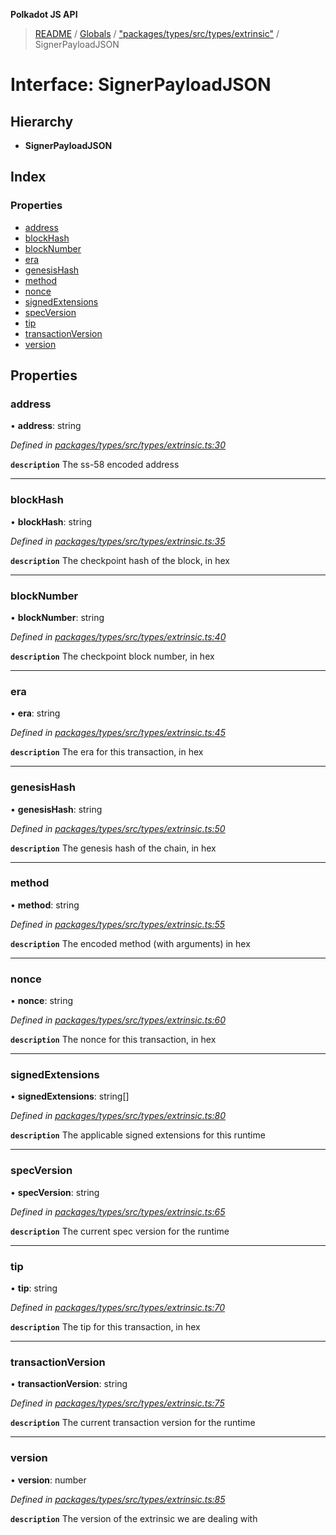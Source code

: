 **Polkadot JS API**

> [README](../README.md) / [Globals](../globals.md) / ["packages/types/src/types/extrinsic"](../modules/_packages_types_src_types_extrinsic_.md) / SignerPayloadJSON

# Interface: SignerPayloadJSON

## Hierarchy

* **SignerPayloadJSON**

## Index

### Properties

* [address](_packages_types_src_types_extrinsic_.signerpayloadjson.md#address)
* [blockHash](_packages_types_src_types_extrinsic_.signerpayloadjson.md#blockhash)
* [blockNumber](_packages_types_src_types_extrinsic_.signerpayloadjson.md#blocknumber)
* [era](_packages_types_src_types_extrinsic_.signerpayloadjson.md#era)
* [genesisHash](_packages_types_src_types_extrinsic_.signerpayloadjson.md#genesishash)
* [method](_packages_types_src_types_extrinsic_.signerpayloadjson.md#method)
* [nonce](_packages_types_src_types_extrinsic_.signerpayloadjson.md#nonce)
* [signedExtensions](_packages_types_src_types_extrinsic_.signerpayloadjson.md#signedextensions)
* [specVersion](_packages_types_src_types_extrinsic_.signerpayloadjson.md#specversion)
* [tip](_packages_types_src_types_extrinsic_.signerpayloadjson.md#tip)
* [transactionVersion](_packages_types_src_types_extrinsic_.signerpayloadjson.md#transactionversion)
* [version](_packages_types_src_types_extrinsic_.signerpayloadjson.md#version)

## Properties

### address

•  **address**: string

*Defined in [packages/types/src/types/extrinsic.ts:30](https://github.com/polkadot-js/api/blob/5577723b7/packages/types/src/types/extrinsic.ts#L30)*

**`description`** The ss-58 encoded address

___

### blockHash

•  **blockHash**: string

*Defined in [packages/types/src/types/extrinsic.ts:35](https://github.com/polkadot-js/api/blob/5577723b7/packages/types/src/types/extrinsic.ts#L35)*

**`description`** The checkpoint hash of the block, in hex

___

### blockNumber

•  **blockNumber**: string

*Defined in [packages/types/src/types/extrinsic.ts:40](https://github.com/polkadot-js/api/blob/5577723b7/packages/types/src/types/extrinsic.ts#L40)*

**`description`** The checkpoint block number, in hex

___

### era

•  **era**: string

*Defined in [packages/types/src/types/extrinsic.ts:45](https://github.com/polkadot-js/api/blob/5577723b7/packages/types/src/types/extrinsic.ts#L45)*

**`description`** The era for this transaction, in hex

___

### genesisHash

•  **genesisHash**: string

*Defined in [packages/types/src/types/extrinsic.ts:50](https://github.com/polkadot-js/api/blob/5577723b7/packages/types/src/types/extrinsic.ts#L50)*

**`description`** The genesis hash of the chain, in hex

___

### method

•  **method**: string

*Defined in [packages/types/src/types/extrinsic.ts:55](https://github.com/polkadot-js/api/blob/5577723b7/packages/types/src/types/extrinsic.ts#L55)*

**`description`** The encoded method (with arguments) in hex

___

### nonce

•  **nonce**: string

*Defined in [packages/types/src/types/extrinsic.ts:60](https://github.com/polkadot-js/api/blob/5577723b7/packages/types/src/types/extrinsic.ts#L60)*

**`description`** The nonce for this transaction, in hex

___

### signedExtensions

•  **signedExtensions**: string[]

*Defined in [packages/types/src/types/extrinsic.ts:80](https://github.com/polkadot-js/api/blob/5577723b7/packages/types/src/types/extrinsic.ts#L80)*

**`description`** The applicable signed extensions for this runtime

___

### specVersion

•  **specVersion**: string

*Defined in [packages/types/src/types/extrinsic.ts:65](https://github.com/polkadot-js/api/blob/5577723b7/packages/types/src/types/extrinsic.ts#L65)*

**`description`** The current spec version for the runtime

___

### tip

•  **tip**: string

*Defined in [packages/types/src/types/extrinsic.ts:70](https://github.com/polkadot-js/api/blob/5577723b7/packages/types/src/types/extrinsic.ts#L70)*

**`description`** The tip for this transaction, in hex

___

### transactionVersion

•  **transactionVersion**: string

*Defined in [packages/types/src/types/extrinsic.ts:75](https://github.com/polkadot-js/api/blob/5577723b7/packages/types/src/types/extrinsic.ts#L75)*

**`description`** The current transaction version for the runtime

___

### version

•  **version**: number

*Defined in [packages/types/src/types/extrinsic.ts:85](https://github.com/polkadot-js/api/blob/5577723b7/packages/types/src/types/extrinsic.ts#L85)*

**`description`** The version of the extrinsic we are dealing with
